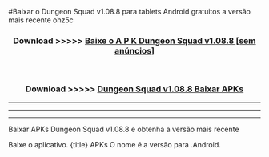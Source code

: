 #Baixar o Dungeon Squad v1.08.8   para tablets Android gratuitos a versão mais recente ohz5c


<div align="center">
<h3>Download >>>>> <a href="https://pt-web.web.app/?pt= Dungeon Squad v1.08.8 ">Baixe o A P K Dungeon Squad v1.08.8  [sem anúncios]</a></h3><br>

<h3>Download >>>>> <a href="https://pt-web.web.app/?pt= Dungeon Squad v1.08.8 ">Dungeon Squad v1.08.8  Baixar APKs</a></h3>
</div>

----------------------------------------------------------

----------------------------------------------------------

----------------------------------------------------------

Baixar APKs Dungeon Squad v1.08.8  e obtenha a versão mais recente

Baixe o aplicativo. {title} APKs O nome é a versão para .Android.


